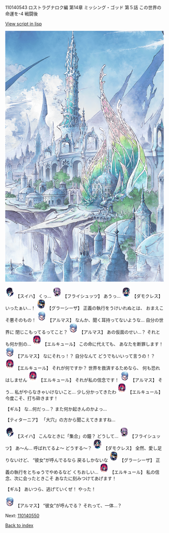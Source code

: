 110140543 ロストラグナロク編 第14章 ミッシング・ゴッド 第５話 この世界の命運を-4 戦闘後

[View script in lisp](../scripts/110140543.txt)

![fairy_world.png](../images/backgrounds/fairy_world.png)

<img src="../images/units/3401719.png" alt="3401719.png" height="34"/>
【スイハ】
くっ…

<img src="../images/units/3502719.png" alt="3502719.png" height="34"/>
【フライシュッツ】
あうっ…

<img src="../images/units/3103519.png" alt="3103519.png" height="34"/>
【ダモクレス】
いったぁい…！

<img src="../images/units/3302619.png" alt="3302619.png" height="34"/>
【グラーシーザ】
正義の執行をうけいれぬとは、
おまえこそ悪そのもの！

<img src="../images/units/3103811.png" alt="3103811.png" height="34"/>
【アルマス】
なんか、聞く耳持ってないような…
自分の世界に
閉じこもってるってこと？

<img src="../images/units/3103811.png" alt="3103811.png" height="34"/>
【アルマス】
あの仮面のせい…？
それとも何か別の…

<img src="../images/units/3202519.png" alt="3202519.png" height="34"/>
【エルキュール】
この命に代えても、
あなたを断罪します！

<img src="../images/units/3103811.png" alt="3103811.png" height="34"/>
【アルマス】
なにそれっ！？
自分なんて
どうでもいいって言うの！？

<img src="../images/units/3202519.png" alt="3202519.png" height="34"/>
【エルキュール】
それが何ですか？
世界を救済するためなら、
何も恐れはしません

<img src="../images/units/3202519.png" alt="3202519.png" height="34"/>
【エルキュール】
それが私の信念です！

<img src="../images/units/3103811.png" alt="3103811.png" height="34"/>
【アルマス】
そう…
私がやらなきゃいけないこと…
少し分かってきたわ

<img src="../images/units/3202519.png" alt="3202519.png" height="34"/>
【エルキュール】
今度こそ、打ち砕きます！

【ギル】
な…何だっ…？
また何か起きんのかよっ…

【ティターニア】
「大穴」の方から聞こえてきますね…

<img src="../images/units/3401719.png" alt="3401719.png" height="34"/>
【スイハ】
こんなときに「集合」の鐘？
どうして…

<img src="../images/units/3502719.png" alt="3502719.png" height="34"/>
【フライシュッツ】
あ～ん…
呼ばれてるよ～
どうする～？

<img src="../images/units/3103519.png" alt="3103519.png" height="34"/>
【ダモクレス】
全然、愛し足りないけど、
“彼女”が呼んでるなら
戻るしかないな

<img src="../images/units/3302619.png" alt="3302619.png" height="34"/>
【グラーシーザ】
正義の執行をとちゅうでやめるなど
くちおしい…

<img src="../images/units/3202519.png" alt="3202519.png" height="34"/>
【エルキュール】
私の信念、次に会ったときこそ
あなたに刻みつけてあげます！

【ギル】
あいつら、逃げていくぜ！
やった！

<img src="../images/units/3103811.png" alt="3103811.png" height="34"/>
【アルマス】
“彼女”が呼んでる？
それって、一体…？

Next: [110140550](110140550.md)

[Back to index](index.md)
